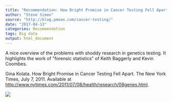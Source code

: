 ```yaml
---
title: "Recommendation: How Bright Promise in Cancer Testing Fell Apart"
author: "Steve Simon"
source: "http://blog.pmean.com/cancer-testing/"
date: "2017-04-13"
categories: Recommendation
tags: Big data
output: html_document
---
```


A nice overview of the problems with shoddy research in genetics
testing. It highlights the work of "forensic statistics" of Keith
Baggerly and Kevin Coombes.

<!---More--->

Gina Kolata. How Bright Promise in Cancer Testing Fell Apart. The New
York Times, July 7, 2011. Available at
<http://www.nytimes.com/2011/07/08/health/research/08genes.html>.

![](http://www.pmean.com/images/images/17/cancer-testing01.png)




